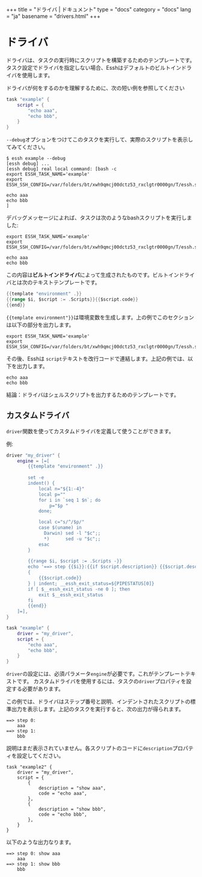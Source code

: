 +++
title = "ドライバ | ドキュメント"
type = "docs"
category = "docs"
lang = "ja"
basename = "drivers.html"
+++

# ドライバ

ドライバは、タスクの実行時にスクリプトを構築するためのテンプレートです。
タスク設定でドライバを指定しない場合、Esshはデフォルトのビルトインドライバを使用します。

ドライバが何をするのかを理解するために、次の短い例を参照してください

~~~lua
task "example" {
    script = {
        "echo aaa",
        "echo bbb",
    }
}
~~~

`--debug`オプションをつけてこのタスクを実行して、実際のスクリプトを表示してみてください。

~~~
$ essh example --debug
[essh debug] ...
[essh debug] real local command: [bash -c
export ESSH_TASK_NAME='example'
export ESSH_SSH_CONFIG=/var/folders/bt/xwh9qmcj00dctz53_rxclgtr0000gn/T/essh.ssh_config.544434412

echo aaa
echo bbb
]
~~~

デバッグメッセージによれば、タスクは次のようなbashスクリプトを実行しました:

~~~
export ESSH_TASK_NAME='example'
export ESSH_SSH_CONFIG=/var/folders/bt/xwh9qmcj00dctz53_rxclgtr0000gn/T/essh.ssh_config.544434412

echo aaa
echo bbb
~~~

この内容は**ビルトインドライバ**によって生成されたものです。ビルトインドライバとは次のテキストテンプレートです。

~~~go
{{template "environment" .}}
{{range $i, $script := .Scripts}}{{$script.code}}
{{end}}
~~~

`{{template environment"}}`は環境変数を生成します。上の例でこのセクションは以下の部分を出力します。

~~~
export ESSH_TASK_NAME='example'
export ESSH_SSH_CONFIG=/var/folders/bt/xwh9qmcj00dctz53_rxclgtr0000gn/T/essh.ssh_config.544434412
~~~

その後、Esshは `script`テキストを改行コードで連結します。上記の例では、以下を出力します。

~~~
echo aaa
echo bbb
~~~

結論：ドライバはシェルスクリプトを出力するためのテンプレートです。

## カスタムドライバ

`driver`関数を使ってカスタムドライバを定義して使うことができます。

例:

~~~lua
driver "my_driver" {
    engine = [=[
        {{template "environment" .}}
        
        set -e
        indent() {
            local n="${1:-4}"
            local p=""
            for i in `seq 1 $n`; do
                p="$p "
            done;

            local c="s/^/$p/"
            case $(uname) in
              Darwin) sed -l "$c";;
              *)      sed -u "$c";;
            esac
        }
        
        {{range $i, $script := .Scripts -}}
        echo '==> step {{$i}}:{{if $script.description}} {{$script.description}}{{end}}'
        { 
            {{$script.code}} 
        } | indent; __essh_exit_status=${PIPESTATUS[0]}
        if [ $__essh_exit_status -ne 0 ]; then
            exit $__essh_exit_status
        fi
        {{end}}
    ]=],
}

task "example" {
    driver = "my_driver",
    script = {
        "echo aaa",
        "echo bbb",
    }
}
~~~

`driver`の設定には、必須パラメータ`engine`が必要です。これがテンプレートテキストです。
カスタムドライバを使用するには、タスクの`driver`プロパティを設定する必要があります。

この例では、ドライバはステップ番号と説明、インデントされたスクリプトの標準出力を表示します。上記のタスクを実行すると、次の出力が得られます。

~~~
==> step 0:
    aaa
==> step 1:
    bbb
~~~

説明はまだ表示されていません。各スクリプトのコードに`description`プロパティを設定してください。

~~~
task "example2" {
    driver = "my_driver",
    script = {
        {
            description = "show aaa",
            code = "echo aaa",
        },
        {
            description = "show bbb",
            code = "echo bbb",
        },
    }
}
~~~

以下のような出力なります。

~~~
==> step 0: show aaa
    aaa
==> step 1: show bbb
    bbb
~~~


